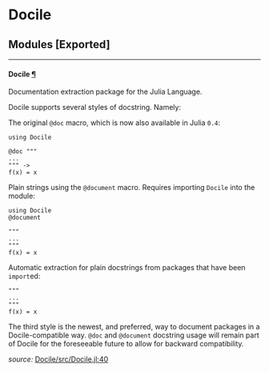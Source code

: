 # Docile


## Modules [Exported]

---

<a id="module__docile.1" class="lexicon_definition"></a>
#### Docile [¶](#module__docile.1)
Documentation extraction package for the Julia Language.

Docile supports several styles of docstring. Namely:

The original ``@doc`` macro, which is now also available in Julia ``0.4``:

    using Docile

    @doc """
    ...
    """ ->
    f(x) = x

Plain strings using the ``@document`` macro. Requires importing ``Docile`` into
the module:

    using Docile
    @document

    """
    ...
    """
    f(x) = x

Automatic extraction for plain docstrings from packages that have been
``import``ed:

    """
    ...
    """
    f(x) = x

The third style is the newest, and preferred, way to document packages in a
Docile-compatible way. ``@doc`` and ``@document`` docstring usage will remain
part of Docile for the foreseeable future to allow for backward compatibility.


*source:*
[Docile/src/Docile.jl:40](https://github.com/MichaelHatherly/Docile.jl/tree/1ea0a71f4a2ded1ccda0b5716a09050175a8e93e/src/Docile.jl#L40)

